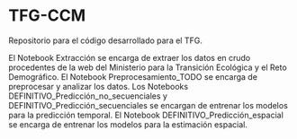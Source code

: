 # TFG-CCM
Repositorio para el código desarrollado para el TFG.

El Notebook Extracción se encarga de extraer los datos en crudo procedentes de la web del Ministerio para la Transición Ecológica y el Reto Demográfico.
El Notebook Preprocesamiento_TODO se encarga de preprocesar y analizar los datos.
Los Notebooks DEFINITIVO_Predicción_no_secuenciales y DEFINITIVO_Predicción_secuenciales se encargan de entrenar los modelos para la predicción temporal.
El Notebook DEFINITIVO_Predicción_espacial se encarga de entrenar los modelos para la estimación espacial.
